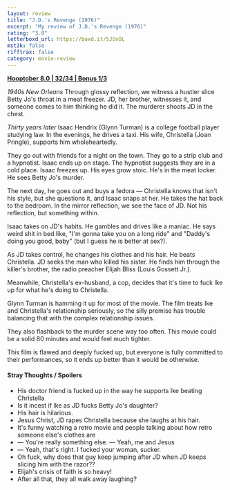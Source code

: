 ```yaml
---
layout: review
title: "J.D.'s Revenge (1976)"
excerpt: "My review of J.D.'s Revenge (1976)"
rating: "3.0"
letterboxd_url: https://boxd.it/5JOvOL
mst3k: false
rifftrax: false
category: movie-review
---
```


<b><a href="https://boxd.it/pOvfW">Hooptober 8.0 | 32/34 | Bonus 1/3</a></b>

<i>1940s New Orleans</i>
Through glossy reflection, we witness a hustler slice Betty Jo's throat in a meat freezer. JD, her brother, witnesses it, and someone comes to him thinking he did it. The murderer shoots JD in the chest.

<i>Thirty years later</i>
Isaac Hendrix (Glynn Turman) is a college football player studying law. In the evenings, he drives a taxi. His wife, Christella (Joan Pringle), supports him wholeheartedly.

They go out with friends for a night on the town. They go to a strip club and a hypnotist. Isaac ends up on stage. The hypnotist suggests they are in a cold place. Isaac freezes up. His eyes grow stoic. He's in the meat locker. He sees Betty Jo's murder.

The next day, he goes out and buys a fedora — Christella knows that isn't his style, but she questions it, and Isaac snaps at her. He takes the hat back to the bedroom. In the mirror reflection, we see the face of JD. Not his reflection, but something within.

Isaac takes on JD's habits. He gambles and drives like a maniac. He says weird shit in bed like, "I'm gonna take you on a long ride" and "Daddy's doing you good, baby" (but I guess he is better at sex?).

As JD takes control, he changes his clothes and his hair. He beats Christella. JD seeks the man who killed his sister. He finds him through the killer's brother, the radio preacher Elijah Bliss (Louis Gossett Jr.).

Meanwhile, Christella's ex-husband, a cop, decides that it's time to fuck Ike up for what he's doing to Christella.

Glynn Turman is hamming it up for most of the movie. The film treats Ike and Christella's relationship seriously, so the silly premise has trouble balancing that with the complex relationship issues.

They also flashback to the murder scene way too often. This movie could be a solid 80 minutes and would feel much tighter.

This film is flawed and deeply fucked up, but everyone is fully committed to their performances, so it ends up better than it would be otherwise.

#### Stray Thoughts / Spoilers

- His doctor friend is fucked up in the way he supports Ike beating Christella
- Is it incest if Ike as JD fucks Betty Jo's daughter?
- His hair is hilarious.
- Jesus Christ, JD rapes Christella because she laughs at his hair.
- It's funny watching a retro movie and people talking about how retro someone else's clothes are
- — You're really something else. — Yeah, me and Jesus
- — Yeah, that's right. I fucked your woman, sucker.
- Oh fuck, why does that guy keep jumping after JD when JD keeps slicing him with the razor??
- Elijah's crisis of faith is so heavy!
- After all that, they all walk away laughing?
